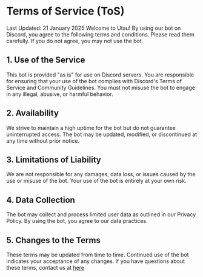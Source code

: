 # Terms of Service (ToS)

Last Updated: 21 January 2025
Welcome to Utau! By using our bot on Discord, you agree to the following terms and conditions. Please read them carefully. If you do not agree, you may not use the bot.

## 1. Use of the Service
This bot is provided "as is" for use on Discord servers.
You are responsible for ensuring that your use of the bot complies with Discord's Terms of Service and Community Guidelines.
You must not misuse the bot to engage in any illegal, abusive, or harmful behavior.

## 2. Availability
We strive to maintain a high uptime for the bot but do not guarantee uninterrupted access.
The bot may be updated, modified, or discontinued at any time without prior notice.

## 3. Limitations of Liability
We are not responsible for any damages, data loss, or issues caused by the use or misuse of the bot.
Your use of the bot is entirely at your own risk.

## 4. Data Collection
The bot may collect and process limited user data as outlined in our Privacy Policy.
By using the bot, you agree to our data practices.

## 5. Changes to the Terms
These terms may be updated from time to time. Continued use of the bot indicates your acceptance of any changes.
If you have questions about these terms, contact us at [here](https://dsc.gg/bootcamp831)
